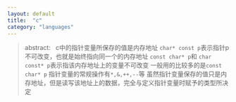 ```yaml
---
layout: default
title:  "c"
category: "languages"
---
```

> abstract:
 
c中的指针变量所保存的值是内存地址
>     `char* const p`表示指针p不可改变，也就是始终指向同一个的内存地址
>     `const char* p`和 `char const* p`表示指该内存地址上的变量不可改变
>     一般用的比较多的是`const char* p`
>     指针变量的常规操作有`*,&,++,--`等
>     虽然指针变量保存的值只是内存地址，但是读写该地址上的数据，完全与定义指针变量时赋予的类型所决定
 
